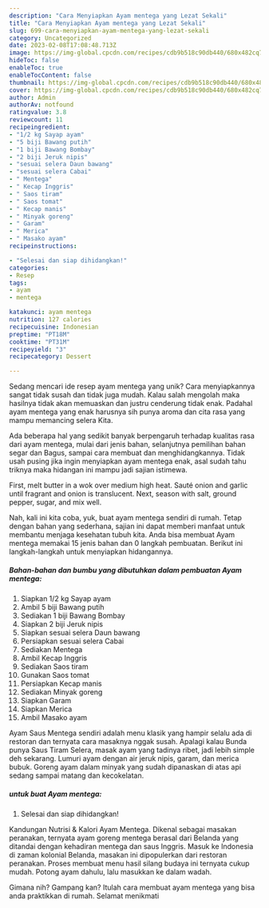```yaml
---
description: "Cara Menyiapkan Ayam mentega yang Lezat Sekali"
title: "Cara Menyiapkan Ayam mentega yang Lezat Sekali"
slug: 699-cara-menyiapkan-ayam-mentega-yang-lezat-sekali
category: Uncategorized
date: 2023-02-08T17:08:48.713Z
image: https://img-global.cpcdn.com/recipes/cdb9b518c90db440/680x482cq70/ayam-mentega-foto-resep-utama.jpg
hideToc: false
enableToc: true
enableTocContent: false
thumbnail: https://img-global.cpcdn.com/recipes/cdb9b518c90db440/680x482cq70/ayam-mentega-foto-resep-utama.jpg
cover: https://img-global.cpcdn.com/recipes/cdb9b518c90db440/680x482cq70/ayam-mentega-foto-resep-utama.jpg
author: Admin
authorAv: notfound
ratingvalue: 3.8
reviewcount: 11
recipeingredient:
- "1/2 kg Sayap ayam"
- "5 biji Bawang putih"
- "1 biji Bawang Bombay"
- "2 biji Jeruk nipis"
- "sesuai selera Daun bawang"
- "sesuai selera Cabai"
- " Mentega"
- " Kecap Inggris"
- " Saos tiram"
- " Saos tomat"
- " Kecap manis"
- " Minyak goreng"
- " Garam"
- " Merica"
- " Masako ayam"
recipeinstructions:

- "Selesai dan siap dihidangkan!"
categories:
- Resep
tags:
- ayam
- mentega

katakunci: ayam mentega 
nutrition: 127 calories
recipecuisine: Indonesian
preptime: "PT18M"
cooktime: "PT31M"
recipeyield: "3"
recipecategory: Dessert

---
```





Sedang mencari ide resep ayam mentega yang unik? Cara menyiapkannya sangat tidak susah dan tidak juga mudah. Kalau salah mengolah maka hasilnya tidak akan memuaskan dan justru cenderung tidak enak. Padahal ayam mentega yang enak harusnya sih punya aroma dan cita rasa yang mampu memancing selera Kita.





Ada beberapa hal yang sedikit banyak berpengaruh terhadap kualitas rasa dari ayam mentega, mulai dari jenis bahan, selanjutnya pemilihan bahan segar dan Bagus, sampai cara membuat dan menghidangkannya. Tidak usah pusing jika ingin menyiapkan ayam mentega enak,      asal sudah tahu triknya maka hidangan ini mampu jadi sajian istimewa.














First, melt butter in a wok over medium high heat. Sauté onion and garlic until fragrant and onion is translucent. Next, season with salt, ground pepper, sugar, and mix well.






Nah, kali ini kita coba, yuk, buat ayam mentega sendiri di rumah. Tetap dengan bahan yang sederhana, sajian ini dapat memberi manfaat untuk membantu menjaga kesehatan tubuh kita. Anda bisa membuat Ayam mentega memakai 15 jenis bahan dan 0 langkah pembuatan. Berikut ini langkah-langkah untuk menyiapkan hidangannya.

<!--inarticleads1-->

##### Bahan-bahan dan bumbu yang dibutuhkan dalam pembuatan Ayam mentega:

1. Siapkan 1/2 kg Sayap ayam
1. Ambil 5 biji Bawang putih
1. Sediakan 1 biji Bawang Bombay
1. Siapkan 2 biji Jeruk nipis
1. Siapkan sesuai selera Daun bawang
1. Persiapkan sesuai selera Cabai
1. Sediakan  Mentega
1. Ambil  Kecap Inggris
1. Sediakan  Saos tiram
1. Gunakan  Saos tomat
1. Persiapkan  Kecap manis
1. Sediakan  Minyak goreng
1. Siapkan  Garam
1. Siapkan  Merica
1. Ambil  Masako ayam


Ayam Saus Mentega sendiri adalah menu klasik yang hampir selalu ada di restoran dan ternyata cara masaknya nggak susah. Apalagi kalau Bunda punya Saus Tiram Selera, masak ayam yang tadinya ribet, jadi lebih simple deh sekarang. Lumuri ayam dengan air jeruk nipis, garam, dan merica bubuk. Goreng ayam dalam minyak yang sudah dipanaskan di atas api sedang sampai matang dan kecokelatan. 

<!--inarticleads2-->

#####  untuk buat Ayam mentega:


1. Selesai dan siap dihidangkan!

Kandungan Nutrisi &amp; Kalori Ayam Mentega. Dikenal sebagai masakan peranakan, ternyata ayam goreng mentega berasal dari Belanda yang ditandai dengan kehadiran mentega dan saus Inggris. Masuk ke Indonesia di zaman kolonial Belanda, masakan ini dipopulerkan dari restoran peranakan. Proses membuat menu hasil silang budaya ini ternyata cukup mudah. Potong ayam dahulu, lalu masukkan ke dalam wadah. 

Gimana nih? Gampang kan? Itulah cara membuat ayam mentega yang bisa anda praktikkan di rumah. Selamat menikmati
